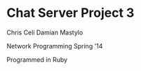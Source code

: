 Chat Server Project 3
=====================

Chris Celi
Damian Mastylo

Network Programming Spring '14

Programmed in Ruby